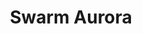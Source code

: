 ---
description: 'The Swarm-Aurora project was designed to facilitated and drive the use
  of Swarm in auroral science and push Swarm beyond its primary mission objective
  to become a key instrument in auroral science research. The primary objective of
  Swarm-Aurora is to build a bridge between Swarm data, the Swarm science community,
  and optical images of the aurora collected primarily by ground-based All-Sky Imagers
  (ASIs).

  '
record_last_updated: Mon, 14 Feb 2022 17:44:11 GMT
related_project_shortnames: swarm_vires
relationships:
- swarm_vires
shortname: swarm_aurora
title: Swarm Aurora
uuid: 820e4cbd-b6d4-49c0-9fe5-2ddcc061004c
website_link: https://swarm-aurora.com/
---